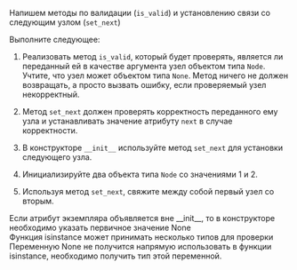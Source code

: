 Напишем методы по валидации (`is_valid`) и установлению связи со следующим узлом (`set_next`) 

Выполните следующее:

1. Реализовать метод `is_valid`, который будет проверять, является ли переданный ей 
в качестве аргумента узел объектом типа `Node`.  
   Учтите, что узел может объектом типа `None`.
   Метод ничего не должен возвращать, а просто вызвать ошибку, если проверяемый узел некорректный.

2. Метод `set_next` должен проверять корректность переданного ему узла и устанавливать значение атрибуту `next` в случае корректности.

3. В конструкторе `__init__` используйте метод `set_next` для установки следующего узла.

4. Инициализируйте два объекта типа `Node` со значениями 1 и 2. 
   
5. Используя метод `set_next`, свяжите между собой первый узел со вторым.

<div class="hint">
  Если атрибут экземпляра объявляется вне __init__, то в конструкторе необходимо указать первичное значение None
</div>

<div class="hint">
  Функция isinstance может принимать несколько типов для проверки
</div>

<div class="hint">
  Переменную None не получится напрямую использовать в функции isinstance,
  необходимо получить тип этой переменной.
</div>
